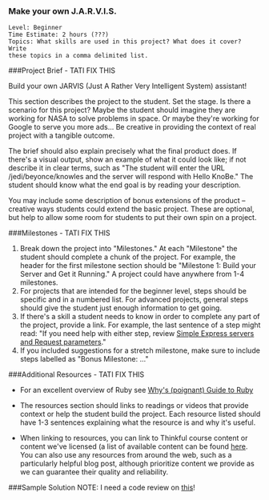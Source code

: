 ### Make your own J.A.R.V.I.S.

```
Level: Beginner
Time Estimate: 2 hours (???)
Topics: What skills are used in this project? What does it cover? Write
these topics in a comma delimited list.
```

###Project Brief - TATI FIX THIS

Build your own JARVIS (Just A Rather Very Intelligent System) assistant!

This section describes the project to the student. Set the stage. Is
there a scenario for this project? Maybe the student should imagine they
are working for NASA to solve problems in space. Or maybe they're
working for Google to serve you more ads... Be creative in providing the
context of real project with a tangible outcome.

The brief should also explain precisely what the final product does. If
there's a visual output, show an example of what it could look like; if
not describe it in clear terms, such as "The student will enter the URL
/jedi/beyonce/knowles and the server will respond with Hello KnoBe." The
student should know what the end goal is by reading your description.

You may include some description of bonus extensions of the product –
creative ways students could extend the basic project. These are
optional, but help to allow some room for students to put their own spin
on a project.

###Milestones - TATI FIX THIS
1. Break down the project into "Milestones." At each "Milestone" the
   student should complete a  chunk of the project. For example, the
header for the first milestone section should be "Milestone 1: Build
your Server and Get it Running." A project could have anywhere from 1-4
milestones. 
2. For projects that are intended for the beginner level, steps should
   be specific and in a numbered list. For advanced projects, general
steps should give the student just enough information to get going.
3. If there's a skill a student needs to know in order to complete any
   part of the project, provide a link. For example, the last sentence
of a step might read: "If you need help with either step, review [Simple
Express servers and Request
parameters](https://courses.thinkful.com/node-001v4/assignment/2.1.1)."
4. If you included suggestions for a stretch milestone, make sure to
   include steps labelled as "Bonus Milestone: ..."

###Additional Resources - TATI FIX THIS
- For an excellent overview of Ruby see [Why's (poignant) Guide to
  Ruby](http://mislav.uniqpath.com/poignant-guide/book/)

- The resources section should links to readings or videos that provide
  context or help the student build the project. Each resource listed
should have 1-3 sentences explaining what the resource is and why it's
useful.
- When linking to resources, you can link to Thinkful course content or
  content we've licensed (a list of available content can be found
[here](https://docs.google.com/spreadsheets/d/1Zgx5ObMFN3Xl8Q3ZozLvfz6SN-yPXjvnmt4FGEnn2ts/edit#gid=0).
You can also use any resources from around the web, such as a
particularly helpful blog post, although prioritize content we provide
as we can guarantee their quality and reliability.

###Sample Solution
NOTE: I need a code review on [this](https://github.com/tati/jarvis/blob/master/initialize.rb)!
